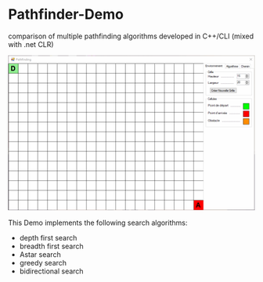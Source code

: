 # Pathfinder-Demo
comparison of multiple pathfinding algorithms developed in C++/CLI (mixed with .net CLR)

![](https://github.com/anissg/Pathfinder-Demo/blob/master/Screenshots/pathfinder.gif)

This Demo implements the following search algorithms:
- depth first search
- breadth first search
- Astar search
- greedy search
- bidirectional search
